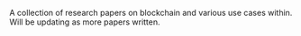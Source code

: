 A collection of research papers on blockchain and various use cases within. Will be updating as more papers written.

